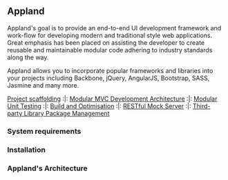 ## Appland ##


Appland's goal is to provide an end-to-end UI development framework and work-flow for developing modern and traditional style web applications. Great emphasis has been placed on assisting the developer to create reusable and maintainable modular code adhering to industry standards along the way.

Appland allows you to incorporate popular frameworks and libraries into your projects including Backbone, jQuery, AngularJS, Bootstrap, SASS, Jasmine and many more. 

[Project scaffolding][1] :|: [Modular MVC Development Architecture][2] :|: [Modular Unit Testing][3] :|: [Build and Optimisation][4] :|: [RESTful Mock Server][5] :|: [Third-party Library Package Management][6]


### System requirements ###


### Installation ###


### Appland's Architecture ###



[1]: https://github.com/jabdul/appland/tree/master/.skel      "Scaffold"
[2]: https://github.com/jabdul/appland/tree/master/src        "MVC"
[3]: https://github.com/jabdul/appland/tree/master/src-test   "Unit Testing"
[4]: https://github.com/jabdul/appland/tree/master/_build     "Build"
[5]: https://github.com/jabdul/appland/tree/master/service    "REST"
[6]: https://github.com/jabdul/appland/tree/master/src/lib    "Library"
